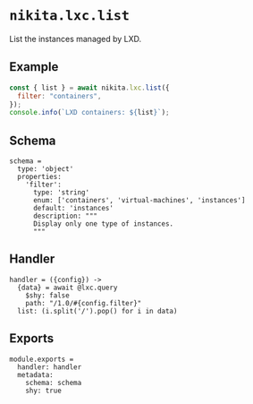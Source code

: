 # `nikita.lxc.list`

List the instances managed by LXD.

## Example

```js
const { list } = await nikita.lxc.list({
  filter: "containers",
});
console.info(`LXD containers: ${list}`);
```

## Schema

    schema =
      type: 'object'
      properties:
        'filter':
          type: 'string'
          enum: ['containers', 'virtual-machines', 'instances']
          default: 'instances'
          description: """
          Display only one type of instances.
          """

## Handler

    handler = ({config}) ->
      {data} = await @lxc.query
        $shy: false
        path: "/1.0/#{config.filter}"
      list: (i.split('/').pop() for i in data)

## Exports

    module.exports =
      handler: handler
      metadata:
        schema: schema
        shy: true

